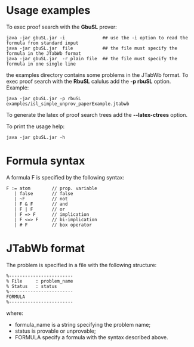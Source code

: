 # Usage examples

To exec proof search with the **GbuSL** prover:

```
java -jar gbuSL.jar -i              ## use the -i option to read the formula from standard input
java -jar gbuSL.jar  file           ## the file must specify the formula in the JTabWb format
java -jar gbuSL.jar  -r plain file  ## the file must specify the formula in one single line
```

the examples directory contains some problems in the JTabWb format.
To exec proof search with the **RbuSL** calulus add the **-p rbuSL**
option. Example:

```
java -jar gbuSL.jar -p rbuSL examples/isl_simple_unprov_paperExample.jtabwb
```

To generate the latex of proof search trees add the **--latex-ctrees** option.

To print the usage help:

```
java -jar gbuSL.jar -h
```





# Formula syntax

A formula F is specified by the following syntax:

```
F := atom        // prop. variable
   | false       // false
   | ~F          // not 
   | F & F       // and
   | F | F       // or
   | F => F      // implication
   | F <=> F     // bi-implication
   | # F         // box operator
```

# JTabWb format

The problem is specified in a file with the following structure:

```
%------------------------
% File     : problem_name
% Status   : status
%------------------------
FORMULA
%------------------------
```

where:
- formula_name is a string specifying the problem name;
- status is provable or unprovable;
- FORMULA specify a formula with the syntax described above.